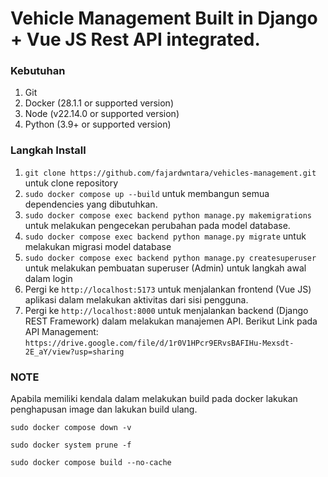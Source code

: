 # Vehicle Management Built in Django + Vue JS Rest API integrated. 

### Kebutuhan
1. Git
2. Docker (28.1.1 or supported version)
3. Node (v22.14.0 or supported version)
4. Python (3.9+ or supported version)

### Langkah Install
1. `git clone https://github.com/fajardwntara/vehicles-management.git` untuk clone repository
2. `sudo docker compose up --build` untuk membangun semua dependencies yang dibutuhkan.
3. `sudo docker compose exec backend python manage.py makemigrations` untuk melakukan pengecekan perubahan pada model database.
4. `sudo docker compose exec backend python manage.py migrate` untuk melakukan migrasi model database
5. `sudo docker compose exec backend python manage.py createsuperuser` untuk melakukan pembuatan superuser (Admin) untuk langkah awal dalam login
6. Pergi ke `http://localhost:5173` untuk menjalankan frontend (Vue JS) aplikasi dalam melakukan aktivitas dari sisi pengguna.
7. Pergi ke `http://localhost:8000` untuk menjalankan backend (Django REST Framework) dalam melakukan manajemen API. Berikut Link pada API Management: `https://drive.google.com/file/d/1r0V1HPcr9ERvsBAFIHu-Mexsdt-2E_aY/view?usp=sharing`

### NOTE
Apabila memiliki kendala dalam melakukan build pada docker lakukan penghapusan image dan lakukan build ulang.

`sudo docker compose down -v`

`sudo docker system prune -f`

`sudo docker compose build --no-cache`